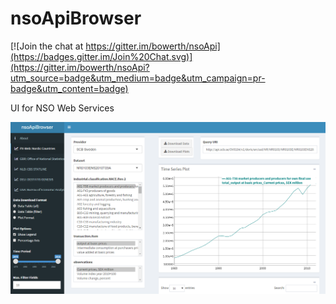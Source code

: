 <!-- [![Travis-CI Build Status](https://travis-ci.org/bowerth/nsoApi.svg?branch=master)](https://travis-ci.org/bowerth/nsoApi) -->

# nsoApiBrowser

[![Join the chat at https://gitter.im/bowerth/nsoApi](https://badges.gitter.im/Join%20Chat.svg)](https://gitter.im/bowerth/nsoApi?utm_source=badge&utm_medium=badge&utm_campaign=pr-badge&utm_content=badge)

UI for NSO Web Services

<!-- This is running on shinyapps.io: https://rjsdmx.shinyapps.io/sdmxBrowser/ -->

![nsoApiBrowser screenshot](assets/nsoApiBrowser.png)
